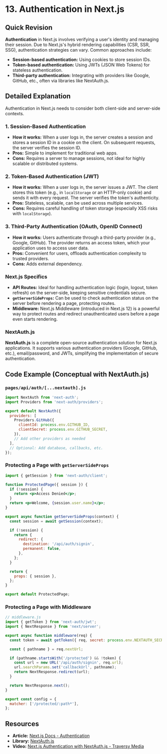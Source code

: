 
# 13. Authentication in Next.js

## Quick Revision

**Authentication** in Next.js involves verifying a user's identity and managing their session. Due to Next.js's hybrid rendering capabilities (CSR, SSR, SSG), authentication strategies can vary. Common approaches include:

*   **Session-based authentication:** Using cookies to store session IDs.
*   **Token-based authentication:** Using JWTs (JSON Web Tokens) for stateless authentication.
*   **Third-party authentication:** Integrating with providers like Google, GitHub, etc., often via libraries like NextAuth.js.

## Detailed Explanation

Authentication in Next.js needs to consider both client-side and server-side contexts.

### 1. Session-Based Authentication

*   **How it works:** When a user logs in, the server creates a session and stores a session ID in a cookie on the client. On subsequent requests, the server verifies the session ID.
*   **Pros:** Simple to implement for traditional web apps.
*   **Cons:** Requires a server to manage sessions, not ideal for highly scalable or distributed systems.

### 2. Token-Based Authentication (JWT)

*   **How it works:** When a user logs in, the server issues a JWT. The client stores this token (e.g., in `localStorage` or an HTTP-only cookie) and sends it with every request. The server verifies the token's authenticity.
*   **Pros:** Stateless, scalable, can be used across multiple services.
*   **Cons:** Requires careful handling of token storage (especially XSS risks with `localStorage`).

### 3. Third-Party Authentication (OAuth, OpenID Connect)

*   **How it works:** Users authenticate through a third-party provider (e.g., Google, GitHub). The provider returns an access token, which your application uses to access user data.
*   **Pros:** Convenient for users, offloads authentication complexity to trusted providers.
*   **Cons:** Adds external dependency.

### Next.js Specifics

*   **API Routes:** Ideal for handling authentication logic (login, logout, token refresh) on the server-side, keeping sensitive credentials secure.
*   **`getServerSideProps`:** Can be used to check authentication status on the server before rendering a page, protecting routes.
*   **Middleware:** Next.js Middleware (introduced in Next.js 12) is a powerful way to protect routes and redirect unauthenticated users before a page even starts rendering.

### NextAuth.js

**NextAuth.js** is a complete open-source authentication solution for Next.js applications. It supports various authentication providers (Google, GitHub, etc.), email/password, and JWTs, simplifying the implementation of secure authentication.

## Code Example (Conceptual with NextAuth.js)

### `pages/api/auth/[...nextauth].js`

```javascript
import NextAuth from 'next-auth';
import Providers from 'next-auth/providers';

export default NextAuth({
  providers: [
    Providers.GitHub({
      clientId: process.env.GITHUB_ID,
      clientSecret: process.env.GITHUB_SECRET,
    }),
    // Add other providers as needed
  ],
  // Optional: Add database, callbacks, etc.
});
```

### Protecting a Page with `getServerSideProps`

```jsx
import { getSession } from 'next-auth/client';

function ProtectedPage({ session }) {
  if (!session) {
    return <p>Access Denied</p>;
  }
  return <p>Welcome, {session.user.name}</p>;
}

export async function getServerSideProps(context) {
  const session = await getSession(context);

  if (!session) {
    return {
      redirect: {
        destination: '/api/auth/signin',
        permanent: false,
      },
    };
  }

  return {
    props: { session },
  };
}

export default ProtectedPage;
```

### Protecting a Page with Middleware

```javascript
// middleware.js
import { getToken } from 'next-auth/jwt';
import { NextResponse } from 'next/server';

export async function middleware(req) {
  const token = await getToken({ req, secret: process.env.NEXTAUTH_SECRET });

  const { pathname } = req.nextUrl;

  if (pathname.startsWith('/protected') && !token) {
    const url = new URL('/api/auth/signin', req.url);
    url.searchParams.set('callbackUrl', pathname);
    return NextResponse.redirect(url);
  }

  return NextResponse.next();
}

export const config = {
  matcher: ['/protected/:path*'],
};
```

## Resources

*   **Article:** [Next.js Docs - Authentication](https://nextjs.org/docs/authentication)
*   **Library:** [NextAuth.js](https://next-auth.js.org/)
*   **Video:** [Next.js Authentication with NextAuth.js - Traversy Media](https://www.youtube.com/watch?v=K7C_0_2_200)
